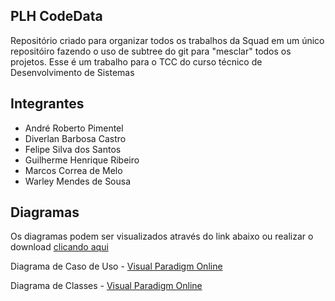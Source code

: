 ## PLH CodeData
Repositório criado para organizar todos os trabalhos da Squad em um único repositóiro fazendo o uso de subtree do git para "mesclar" todos os projetos. Esse é um trabalho para o TCC do curso técnico de Desenvolvimento de Sistemas

## Integrantes
- André Roberto Pimentel
- Diverlan Barbosa Castro
- Felipe Silva dos Santos
- Guilherme Henrique Ribeiro
- Marcos Correa de Melo
- Warley Mendes de Sousa

## Diagramas
Os diagramas podem ser visualizados através do link abaixo ou realizar o download [clicando aqui](/Documentação/Diagramas)

Diagrama de Caso de Uso - [Visual Paradigm Online](https://online.visual-paradigm.com/w/ayskklzk/diagrams/?lightbox=1&highlight=0000ff&edit=https%3A%2F%2Fonline.visual-paradigm.com%2Fw%2Fayskklzk%2Fdiagrams%2F%23G1lzv4ycAlBiEoVMuPXPOHMJC9t1GsGllu&editBlankUrl=https%3A%2F%2Fonline.visual-paradigm.com%2Fapp%2Fdiagrams%2F%23diagram%3Aproj%3D0%26vpov%3D16.3%26vpob%3D20220410%26client%3D1%26edit%3D_blank&layers=1&nav=1&vpov=16.3&vpob=20220410#G1lzv4ycAlBiEoVMuPXPOHMJC9t1GsGllu)

Diagrama de Classes - [Visual Paradigm Online](https://online.visual-paradigm.com/w/ayskklzk/diagrams/?lightbox=1&highlight=0000ff&edit=https%3A%2F%2Fonline.visual-paradigm.com%2Fw%2Fayskklzk%2Fdiagrams%2F%23G1TlFCYQLJcqjZAOsdTsnKNhf2OU4dXRij&editBlankUrl=https%3A%2F%2Fonline.visual-paradigm.com%2Fapp%2Fdiagrams%2F%23diagram%3Aproj%3D0%26vpov%3D16.3%26vpob%3D20220410%26client%3D1%26edit%3D_blank&layers=1&nav=1&vpov=16.3&vpob=20220410#G1TlFCYQLJcqjZAOsdTsnKNhf2OU4dXRij)
